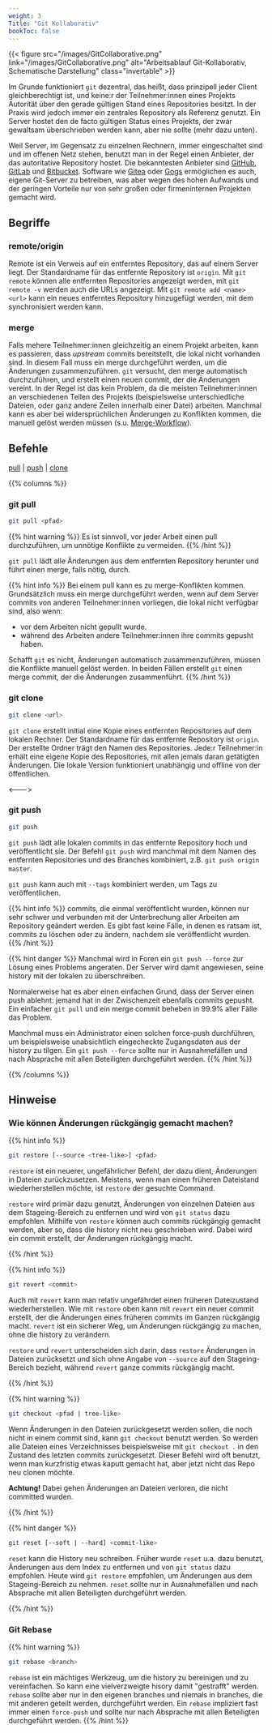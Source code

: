 ```yaml
---
weight: 3
Title: "Git Kollaborativ"
bookToc: false
---
```


{{< figure src="/images/GitCollaborative.png" link="/images/GitCollaborative.png" alt="Arbeitsablauf Git-Kollaborativ, Schematische Darstellung" class="invertable" >}}

Im Grunde funktioniert `git` dezentral, das heißt, dass prinzipell jeder Client gleichberechtigt ist, und keine:r der Teilnehmer:innen eines Projekts Autorität über den gerade gültigen Stand eines Repositories besitzt. In der Praxis wird jedoch immer ein zentrales Repository als Referenz genutzt. Ein Server hostet den de facto gültigen Status eines Projekts, der zwar gewaltsam überschrieben werden kann, aber nie sollte (mehr dazu unten). 

Weil Server, im Gegensatz zu einzelnen Rechnern, immer eingeschaltet sind und im offenen Netz stehen, benutzt man in der Regel einen Anbieter, der das autoritative Repository hostet. Die bekanntesten Anbieter sind [GitHub](https://github.com), [GitLab](https://gitlab.com) und [Bitbucket](https://bitbucket.org). Software wie [Gitea](https://gitea.io) oder [Gogs](https://gogs.io) ermöglichen es auch, eigene Git-Server zu betreiben, was aber wegen des hohen Aufwands und der geringen Vorteile nur von sehr großen oder firmeninternen Projekten gemacht wird.

## Begriffe

### remote/origin

Remote ist ein Verweis auf ein entferntes Repository, das auf einem Server liegt. Der Standardname für das entfernte Repository ist `origin`. Mit `git remote` können alle entfernten Repositories angezeigt werden, mit `git remote -v` werden auch die URLs angezeigt. Mit `git remote add <name> <url>` kann ein neues entferntes Repository hinzugefügt werden, mit dem synchronisiert werden kann.


### merge

Falls mehere Teilnehmer:innen gleichzeitig an einem Projekt arbeiten, kann es passieren, dass *upstream* commits bereitstellt, die lokal nicht vorhanden sind.
In diesem Fall muss ein merge durchgeführt werden, um die Änderungen zusammenzuführen. 
`git` versucht, den merge automatisch durchzuführen, und erstellt einen neuen commit, der die Änderungen vereint. 
In der Regel ist das kein Problem, da die meisten Teilnehmer:innen an verschiedenen Teilen des Projekts (beispielsweise unterschiedliche Dateien, oder ganz andere Zeilen innerhalb einer Datei) arbeiten. 
Manchmal kann es aber bei widersprüchlichen Änderungen zu Konflikten kommen, die manuell gelöst werden müssen (s.u. [Merge-Workflow](/docs/git/kollaborativ/merge)).
## Befehle

[pull](#git-pull) | [push](#git-push) | [clone](#git-clone)

{{% columns %}}


### git pull

```bash
git pull <pfad>
```

{{% hint warning %}}
Es ist sinnvoll, vor jeder Arbeit einen pull durchzuführen, um unnötige Konflikte zu vermeiden. 
{{% /hint %}}

`git pull` lädt alle Änderungen aus dem entfernten Repository herunter und führt einen merge, falls nötig, durch. 

{{% hint info %}}
Bei einem pull kann es zu merge-Konflikten kommen. Grundsätzlich muss ein merge durchgeführt werden, wenn auf dem Server commits von anderen Teilnehmer:innen vorliegen, die lokal nicht verfügbar sind, also wenn:

- vor dem Arbeiten nicht gepullt wurde.
- während des Arbeiten andere Teilnehmer:innen ihre commits gepusht haben.

Schafft `git` es nicht, Änderungen automatisch zusammenzuführen, müssen die Konflikte manuell gelöst werden. In beiden Fällen erstellt `git` einen merge commit, der die Änderungen zusammenführt.
{{% /hint %}}

### git clone

```bash
git clone <url>
```

`git clone` erstellt initial eine Kopie eines entfernten Repositories auf dem lokalen Rechner. Der Standardname für das entfernte Repository ist `origin`. Der erstellte Ordner trägt den Namen des Repositories. Jede:r Teilnehmer:in erhält eine eigene Kopie des Repositories, mit allen jemals daran getätigten Änderungen. Die lokale Version funktioniert unabhängig und offline von der öffentlichen.

<--->

### git push

```bash
git push
```

`git push` lädt alle lokalen commits in das entfernte Repository hoch und veröffentlicht sie. Der Befehl `git push` wird manchmal mit dem Namen des entfernten Repositories und des Branches kombiniert, z.B. `git push origin master`. 

`git push` kann auch mit `--tags` kombiniert werden, um Tags zu veröffentlichen.

{{% hint info %}}
commits, die einmal veröffentlicht wurden, können nur sehr schwer und verbunden mit der Unterbrechung aller Arbeiten am Repository geändert werden. Es gibt fast keine Fälle, in denen es ratsam ist, commits zu löschen oder zu ändern, nachdem sie veröffentlicht wurden. 
{{% /hint %}}


{{% hint danger %}}
Manchmal wird  in Foren ein `git push --force` zur Lösung eines Problems angeraten. Der Server wird damit angewiesen, seine history mit der lokalen zu überschreiben. 

Normalerweise hat es aber einen einfachen Grund, dass der Server einen push ablehnt: jemand hat in der Zwischenzeit ebenfalls commits gepusht. Ein einfacher `git pull` und ein merge commit beheben in 99.9% aller Fälle das Problem. 

Manchmal muss ein Administrator einen solchen force-push durchführen, um beispielsweise unabsichtlich eingecheckte Zugangsdaten aus der history zu tilgen.  Ein `git push --force` sollte nur in Ausnahmefällen und nach Absprache mit allen Beteiligten durchgeführt werden.
{{% /hint %}} 

{{% /columns %}}

## Hinweise

### Wie können Änderungen rückgängig gemacht machen?

{{% hint info %}}

```bash
git restore [--source <tree-like>] <pfad>
```

`restore` ist ein neuerer, ungefährlicher Befehl, der dazu dient, Änderungen in Dateien zurückzusetzen. Meistens, wenn man einen früheren Dateistand wiederherstellen möchte, ist `restore` der gesuchte Command.

`restore` wird primär dazu genutzt, Änderungen von einzelnen Dateien aus dem Stageing-Bereich zu entfernen und wird von `git status` dazu empfohlen. Mithilfe von `restore` können auch commits rückgängig gemacht werden, aber so, dass die history nicht neu geschrieben wird. Dabei wird ein commit erstellt, der Änderungen rückgängig macht.

{{% /hint %}}

{{% hint info %}}

```bash
git revert <commit>
```

Auch mit `revert` kann man relativ ungefährdet einen früheren Dateizustand wiederherstellen. Wie mit `restore` oben kann mit `revert` ein neuer commit erstellt, der die Änderungen eines früheren commits im Ganzen rückgängig macht. `revert` ist ein sicherer Weg, um Änderungen rückgängig zu machen, ohne die history zu verändern.

`restore` und `revert` unterscheiden sich darin, dass `restore` Änderungen in Dateien zurücksetzt und sich ohne Angabe von `--source` auf den Stageing-Bereich bezieht, während `revert` ganze commits rückgängig macht.

{{% /hint %}}

{{% hint warning %}}
```bash
git checkout <pfad | tree-like>
```

Wenn Änderungen in den Dateien zurückgesetzt werden sollen, die noch nicht in einem commit sind, kann `git checkout` benutzt werden. So werden alle Dateien eines Verzeichnisses beispielsweise mit `git checkout .` in den Zustand des letzten commits zurückgesetzt. Dieser Befehl wird oft benutzt, wenn man kurzfristig etwas kaputt gemacht hat, aber jetzt nicht das Repo neu clonen möchte. 

**Achtung!** Dabei gehen Änderungen an Dateien verloren, die nicht committed wurden.


{{% /hint %}}

{{% hint danger %}}
```bash
git reset [--soft | --hard] <commit-like>
```

`reset` kann die History neu schreiben. Früher wurde `reset` u.a. dazu benutzt, Änderungen aus dem Index zu entfernen und von `git status` dazu empfohlen. Heute wird `git restore` empfohlen, um Änderungen aus dem Stageing-Bereich zu nehmen. `reset` sollte nur in Ausnahmefällen und nach Absprache mit allen Beteiligten durchgeführt werden.

{{% /hint %}}

### Git Rebase

{{% hint warning %}}
```bash
git rebase <branch>
```

 `rebase` ist ein mächtiges Werkzeug, um die history zu bereinigen und zu vereinfachen. So kann eine vielverzweigte hisory damit "gestrafft" werden. `rebase` sollte aber nur in den eigenen branches und niemals in branches, die mit anderen geteilt werden, durchgeführt werden. Ein `rebase` impliziert fast immer einen `force-push` und sollte nur nach Absprache mit allen Beteiligten durchgeführt werden.
{{% /hint %}}


